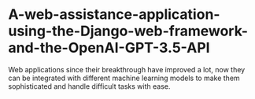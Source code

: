 # A-web-assistance-application-using-the-Django-web-framework-and-the-OpenAI-GPT-3.5-API
Web applications since their breakthrough have improved a lot, now they can be integrated with different machine learning models to make them sophisticated and handle difficult tasks with ease.
